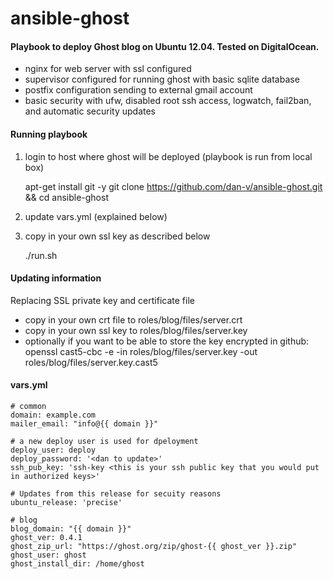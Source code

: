 ansible-ghost
=============

#### Playbook to deploy Ghost blog on Ubuntu 12.04. Tested on DigitalOcean.
* nginx for web server with ssl configured
* supervisor configured for running ghost with basic sqlite database
* postfix configuration sending to external gmail account
* basic security with ufw, disabled root ssh access, logwatch, fail2ban, and automatic security updates



#### Running playbook

1. login to host where ghost will be deployed (playbook is run from local box)

     apt-get install git -y
     git clone https://github.com/dan-v/ansible-ghost.git && cd ansible-ghost

2. update vars.yml (explained below)
3. copy in your own ssl key as described below

     ./run.sh


#### Updating information

Replacing SSL private key and certificate file
* copy in your own crt file to roles/blog/files/server.crt
* copy in your own ssl key to roles/blog/files/server.key
* optionally if you want to be able to store the key encrypted in github: 
    openssl cast5-cbc -e -in roles/blog/files/server.key -out roles/blog/files/server.key.cast5

#### vars.yml

    # common
    domain: example.com
    mailer_email: "info@{{ domain }}"

    # a new deploy user is used for dpeloyment
    deploy_user: deploy
    deploy_password: '<dan to update>'
    ssh_pub_key: 'ssh-key <this is your ssh public key that you would put in authorized keys>'

    # Updates from this release for secuity reasons
    ubuntu_release: 'precise'

    # blog
    blog_domain: "{{ domain }}"
    ghost_ver: 0.4.1
    ghost_zip_url: "https://ghost.org/zip/ghost-{{ ghost_ver }}.zip"
    ghost_user: ghost
    ghost_install_dir: /home/ghost


